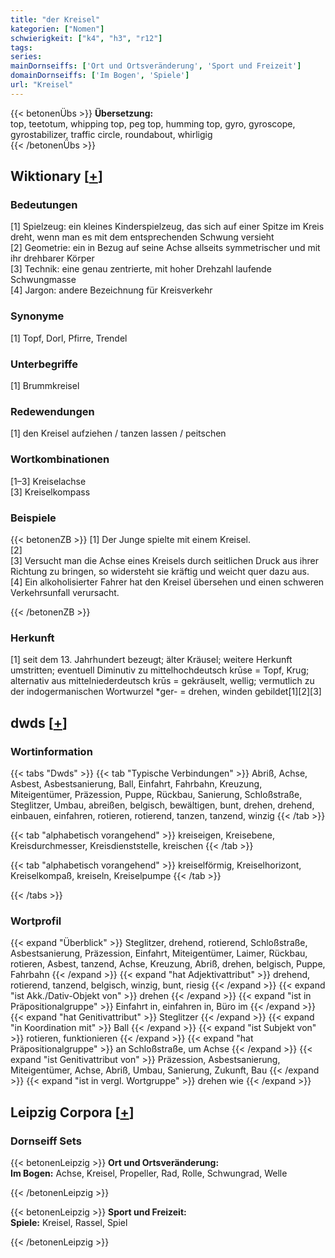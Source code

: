 ```yaml
---
title: "der Kreisel"
kategorien: ["Nomen"]
schwierigkeit: ["k4", "h3", "r12"]
tags:
series:
mainDornseiffs: ['Ort und Ortsveränderung', 'Sport und Freizeit']
domainDornseiffs: ['Im Bogen', 'Spiele']
url: "Kreisel"
---
```


{{< betonenÜbs >}}
**Übersetzung:**  
top, teetotum, whipping top, peg top, humming top, gyro, gyroscope, gyrostabilizer, traffic circle, roundabout, whirligig  
{{< /betonenÜbs >}}

## Wiktionary [[+](https://de.wiktionary.org/wiki/Kreisel)]

### Bedeutungen
[1] Spielzeug: ein kleines Kinderspielzeug, das sich auf einer Spitze im Kreis dreht, wenn man es mit dem entsprechenden Schwung versieht  
[2] Geometrie: ein in Bezug auf seine Achse allseits symmetrischer und mit ihr drehbarer Körper  
[3] Technik: eine genau zentrierte, mit hoher Drehzahl laufende Schwungmasse  
[4] Jargon: andere Bezeichnung für Kreisverkehr  

### Synonyme
[1] Topf, Dorl, Pfirre, Trendel  

### Unterbegriffe
[1] Brummkreisel  

### Redewendungen
[1] den Kreisel aufziehen / tanzen lassen / peitschen  

### Wortkombinationen
[1–3] Kreiselachse  
[3] Kreiselkompass  

### Beispiele
{{< betonenZB >}}
[1] Der Junge spielte mit einem Kreisel.  
[2]  
[3] Versucht man die Achse eines Kreisels  durch seitlichen Druck aus ihrer Richtung zu bringen, so widersteht sie kräftig und weicht quer dazu aus.  
[4] Ein alkoholisierter Fahrer hat den Kreisel übersehen und einen schweren Verkehrsunfall verursacht.  

{{< /betonenZB >}}
### Herkunft
[1] seit dem 13. Jahrhundert bezeugt; älter Kräusel; weitere Herkunft umstritten; eventuell Diminutiv zu mittelhochdeutsch krūse = Topf, Krug; alternativ aus mittelniederdeutsch krūs = gekräuselt, wellig; vermutlich zu der indogermanischen Wortwurzel *ger- = drehen, winden gebildet[1][2][3]  



## dwds [[+](https://www.dwds.de/wb/Kreisel)]

### Wortinformation
{{< tabs "Dwds" >}}
{{< tab "Typische Verbindungen" >}}
Abriß, Achse, Asbest, Asbestsanierung, Ball, Einfahrt, Fahrbahn, Kreuzung, Miteigentümer, Präzession, Puppe, Rückbau, Sanierung, Schloßstraße, Steglitzer, Umbau, abreißen, belgisch, bewältigen, bunt, drehen, drehend, einbauen, einfahren, rotieren, rotierend, tanzen, tanzend, winzig
{{< /tab >}}

{{< tab "alphabetisch vorangehend" >}}
kreiseigen, Kreisebene, Kreisdurchmesser, Kreisdienststelle, kreischen
{{< /tab >}}

{{< tab "alphabetisch vorangehend" >}}
kreiselförmig, Kreiselhorizont, Kreiselkompaß, kreiseln, Kreiselpumpe
{{< /tab >}}

{{< /tabs >}}

### Wortprofil
{{< expand "Überblick" >}} Steglitzer, drehend, rotierend, Schloßstraße, Asbestsanierung, Präzession, Einfahrt, Miteigentümer, Laimer, Rückbau, rotieren, Asbest, tanzend, Achse, Kreuzung, Abriß, drehen, belgisch, Puppe, Fahrbahn {{< /expand >}}
{{< expand "hat Adjektivattribut" >}} drehend, rotierend, tanzend, belgisch, winzig, bunt, riesig {{< /expand >}}
{{< expand "ist Akk./Dativ-Objekt von" >}} drehen {{< /expand >}}
{{< expand "ist in Präpositionalgruppe" >}} Einfahrt in, einfahren in, Büro im {{< /expand >}}
{{< expand "hat Genitivattribut" >}} Steglitzer {{< /expand >}}
{{< expand "in Koordination mit" >}} Ball {{< /expand >}}
{{< expand "ist Subjekt von" >}} rotieren, funktionieren {{< /expand >}}
{{< expand "hat Präpositionalgruppe" >}} an Schloßstraße, um Achse {{< /expand >}}
{{< expand "ist Genitivattribut von" >}} Präzession, Asbestsanierung, Miteigentümer, Achse, Abriß, Umbau, Sanierung, Zukunft, Bau {{< /expand >}}
{{< expand "ist in vergl. Wortgruppe" >}} drehen wie {{< /expand >}}

## Leipzig Corpora [[+](https://corpora.uni-leipzig.de/en/res?word=Kreisel&corpusId=deu_newscrawl-public_2018)]

### Dornseiff Sets
{{< betonenLeipzig >}}
**Ort und Ortsveränderung:**  
**Im Bogen:** Achse, Kreisel, Propeller, Rad, Rolle, Schwungrad, Welle  

{{< /betonenLeipzig >}}


{{< betonenLeipzig >}}
**Sport und Freizeit:**  
**Spiele:** Kreisel, Rassel, Spiel  

{{< /betonenLeipzig >}}
